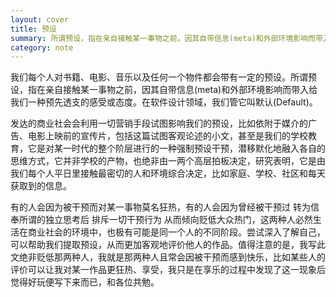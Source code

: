 ```yaml
---
layout: cover
title: 预设
summary: 所谓预设，指在亲自接触某一事物之前，因其自带信息(meta)和外部环境影响而带入给我们一种预先透支的感受或态度。
category: note
---
```


我们每个人对书籍、电影、音乐以及任何一个物件都会带有一定的预设。所谓预设，指在亲自接触某一事物之前，因其自带信息(meta)和外部环境影响而带入给我们一种预先透支的感受或态度。在软件设计领域，我们管它叫默认(Default)。

发达的商业社会会利用一切营销手段试图影响我们的预设，比如依附于媒介的广告、电影上映前的宣传片，包括这篇试图客观论述的小文，甚至是我们的学校教育，它是对某一时代的整个阶层进行的一种强制预设干预，潜移默化地融入各自的思维方式，它并非学校的产物，也绝非由一两个高层拍板决定，研究表明，它是由我们每个人平日里接触最密切的人和环境综合决定，比如家庭、学校、社区和每天获取到的信息。

有的人会因为被干预而对某一事物莫名狂热，有的人会因为曾经被干预过 转为信奉所谓的独立思考后 排斥一切干预行为 从而倾向贬低大众热门，这两种人必然生活在商业社会的环境中，也极有可能是同一个人的不同阶段。尝试深入了解自己，可以帮助我们提取预设，从而更加客观地评价他人的作品。值得注意的是，我写此文绝非贬低那两种人，我就是那两种人且常会因被干预而感到快乐，比如某些人的评价可以让我对某一作品更狂热、享受，我只是在享乐的过程中发现了这一现象后觉得好玩便写下来而已，和各位共勉。
